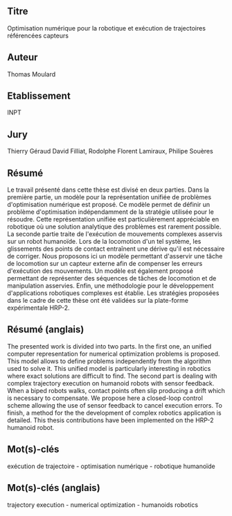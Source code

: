Titre
-----
Optimisation numérique pour la robotique et exécution de trajectoires référencées capteurs

Auteur
------
Thomas Moulard

Etablissement
-------------
INPT

Jury
----
Thierry Géraud
David Filliat,
Rodolphe
Florent Lamiraux,
Philipe Souères


Résumé
------

Le travail présenté dans cette thèse est divisé en deux parties. Dans la première partie, un modèle pour la représentation unifiée de problèmes d'optimisation numérique est proposé. Ce modèle permet de définir un problème d'optimisation indépendamment de la stratégie utilisée pour le résoudre. Cette représentation unifiée est particulièrement appréciable en robotique où une solution analytique des problèmes est rarement possible. La seconde partie traite de l'exécution de mouvements complexes asservis sur un robot humanoïde. Lors de la locomotion d'un tel système, les glissements des points de contact entraînent une dérive qu'il est nécessaire de corriger. Nous proposons ici un modèle permettant d'asservir une tâche de locomotion sur un capteur externe afin de compenser les erreurs d'exécution des mouvements. Un modèle est également proposé permettant de représenter des séquences de tâches de locomotion et de manipulation asservies. Enfin, une méthodologie pour le développement d'applications robotiques complexes est établie. Les stratégies proposées dans le cadre de cette thèse ont été validées sur la plate-forme expérimentale HRP-2.


Résumé (anglais)
----------------

The presented work is divided into two parts. In the first one, an unified computer representation for numerical optimization problems is proposed. This model allows to define problems independently from the algorithm used to solve it. This unified model is particularly interesting in robotics where exact solutions are difficult to find. The second part is dealing with complex trajectory execution on humanoid robots with sensor feedback. When a biped robots walks, contact points often slip producing a drift which is necessary to compensate. We propose here a closed-loop control scheme allowing the use of sensor feedback to cancel execution errors. To finish, a method for the the development of complex robotics application is detailed. This thesis contributions have been implemented on the HRP-2 humanoid robot.

Mot(s)-clés
-----------
exécution de trajectoire - optimisation numérique - robotique humanoïde

Mot(s)-clés (anglais)
---------------------
trajectory execution - numerical optimization - humanoids robotics
